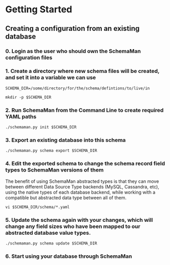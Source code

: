 # Getting Started

## Creating a configuration from an existing database

### 0. Login as the user who should own the SchemaMan configuration files

### 1. Create a directory where new schema files will be created, and set it into a variable we can use

```
SCHEMA_DIR=/some/directory/for/the/schema/defintions/to/live/in

mkdir -p $SCHEMA_DIR
```

### 2. Run SchemaMan from the Command Line to create required YAML paths

```
./schemaman.py init $SCHEMA_DIR
```

### 3. Export an existing database into this schema

```
./schemaman.py schema export $SCHEMA_DIR
```

### 4. Edit the exported schema to change the schema record field types to SchemaMan versions of them

The benefit of using SchemaMan abstracted types is that they can move between different Data Source Type backends (MySQL, Cassandra, etc), using the native types of each database backend, while working with a compatible but abstracted data type between all of them.

```
vi $SCHEMA_DIR/schema/*.yaml
```

### 5. Update the schema again with your changes, which will change any field sizes who have been mapped to our abstracted database value types.

```
./schemaman.py schema update $SCHEMA_DIR
```

### 6. Start using your database through SchemaMan

